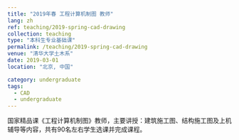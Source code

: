 ```yaml
---
title: "2019年春 工程计算机制图 教师"
lang: zh
ref: teaching/2019-spring-cad-drawing
collection: teaching
type: "本科生专业基础课"
permalink: /teaching/2019-spring-cad-drawing
venue: "清华大学土木系"
date: 2019-03-01
location: "北京, 中国"

category: undergraduate
tags:
  - CAD
  - undergraduate
---
```


国家精品课《工程计算机制图》教师，主要讲授：建筑施工图、结构施工图及上机辅导等内容，共有90名左右学生选课并完成课程。